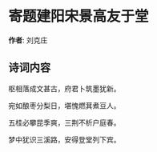# 寄题建阳宋景高友于堂

**作者**: 刘克庄

## 诗词内容

枢相落成文甚古，府君卜筑墨犹新。

宛如酿枣分梨日，堪愧燃萁煮豆人。

五桂必攀昆季爽，三荆不析户庭春。

梦中犹识三溪路，安得登堂列下宾。

